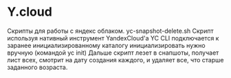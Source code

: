 # Y.cloud
Скрипты для работы с яндекс облаком.
yc-snapshot-delete.sh
Скрипт используя нативный инструмент YandexCloud'a YC CLI подключается к заранее 
инициализированному каталогу
инициализировать нужно вручную (командой yc init)
Дальше скрипт лезет в снапшоты, получает лист всех, смотрит на дату создания 
каждого, и удаляет все, что старше заданного возраста.
